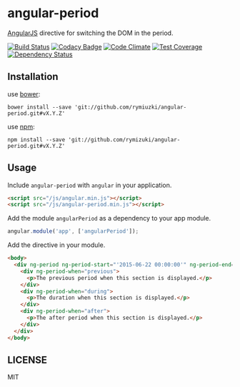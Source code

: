 # angular-period

[AngularJS](https://angularjs.org/) directive for switching the DOM in the period.

[![Build Status](https://travis-ci.org/rymizuki/angular-period.svg?branch=master)](https://travis-ci.org/rymizuki/angular-period)
[![Codacy Badge](https://www.codacy.com/project/badge/5d397cce7c904909a1e26d69bd7f6a99)](https://www.codacy.com/app/ry-mizuki/angular-period)
[![Code Climate](https://codeclimate.com/github/rymizuki/angular-period/badges/gpa.svg)](https://codeclimate.com/github/rymizuki/angular-period)
[![Test Coverage](https://codeclimate.com/github/rymizuki/angular-period/badges/coverage.svg)](https://codeclimate.com/github/rymizuki/angular-period/coverage)
[![Dependency Status](https://gemnasium.com/rymizuki/angular-period.svg)](https://gemnasium.com/rymizuki/angular-period) 

## Installation

use [bower](http://bower.io/):
```
bower install --save 'git://github.com/rymiuzki/angular-period.git#vX.Y.Z'
```

use [npm](https://www.npmjs.com/):
```
npm install --save 'git://github.com/rymizuki/angular-period.git#vX.Y.Z'
```

## Usage

Include `angular-period` with `angular` in your application.

```html
<script src="/js/angular.min.js"></script>
<script src="/js/angular-period.min.js"></script>
```

Add the module `angularPeriod` as a dependency to your app module.

```javascript
angular.module('app', ['angularPeriod']);
```

Add the directive in your module.

```html
<body>
  <div ng-period ng-period-start="'2015-06-22 00:00:00'" ng-period-end="'2015-06-29 23:59:59'">
    <div ng-period-when="previous">
      <p>The previous period when this section is displayed.</p>
    </div>
    <div ng-period-when="during">
      <p>The duration when this section is displayed.</p>
    </div>
    <div ng-period-when="after">
      <p>The after period when this section is displayed.</p>
    </div>
  </div>
</body>
```

## LICENSE

MIT

